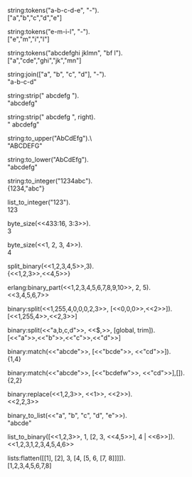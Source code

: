 string:tokens("a-b-c-d-e", "-").\
["a","b","c","d","e"]

string:tokens("e-m-i-l", "-").\
["e","m","i","l"]

string:tokens("abcdefghi jklmn", "bf l").\
["a","cde","ghi","jk","mn"]

string:join(["a", "b", "c", "d"], "-").\
"a-b-c-d"

string:strip("  abcdefg  ").\
"abcdefg"

string:strip("   abcdefg ", right).\
"   abcdefg"

string:to_upper("AbCdEfg").\      
"ABCDEFG"

string:to_lower("AbCdEfg").\
"abcdefg"

string:to_integer("1234abc").\
{1234,"abc"}

list_to_integer("123").\
123

byte_size(<<433:16, 3:3>>).\
3

byte_size(<<1, 2, 3, 4>>).\
4

split_binary(<<1,2,3,4,5>>,3).\
{<<1,2,3>>,<<4,5>>}

erlang:binary_part(<<1,2,3,4,5,6,7,8,9,10>>, 2, 5).\
<<3,4,5,6,7>>

binary:split(<<1,255,4,0,0,0,2,3>>, [<<0,0,0>>,<<2>>]).\
[<<1,255,4>>,<<2,3>>]

binary:split(<<"a,b,c,d">>, <<$,>>, [global, trim]).\
[<<"a">>,<<"b">>,<<"c">>,<<"d">>]

binary:match(<<"abcde">>, [<<"bcde">>, <<"cd">>]).\
{1,4}

binary:match(<<"abcde">>, [<<"bcdefw">>, <<"cd">>],[]).\
{2,2}

binary:replace(<<1,2,3>>, <<1>>, <<2>>).\
<<2,2,3>>

binary_to_list(<<"a", "b", "c", "d", "e">>).\
"abcde"

list_to_binary([<<1,2,3>>, 1, [2, 3, <<4,5>>], 4 | <<6>>]).\
<<1,2,3,1,2,3,4,5,4,6>>

lists:flatten([[1], [2], 3, [4, [5, 6, [7, 8]]]]).\
[1,2,3,4,5,6,7,8]

